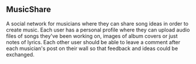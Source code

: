 ## MusicShare

A social network for musicians where they can share song ideas in order to create music. Each user has a personal profile where they can upload audio files of songs they've been working on, images of album covers or just notes of lyrics. Each other user should be able to leave a comment after each musician's post on their wall so that feedback and ideas could be exchanged.
